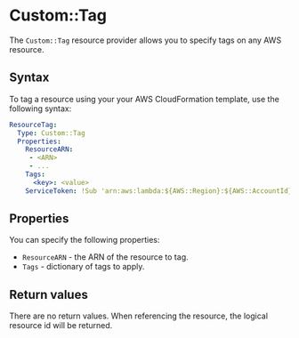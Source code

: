 # Custom::Tag
The `Custom::Tag` resource provider allows you to specify tags on any AWS resource.

## Syntax
To tag a resource using your your AWS CloudFormation template, use the following syntax:

```yaml
ResourceTag:
  Type: Custom::Tag
  Properties:
    ResourceARN: 
     - <ARN>
     - ...
    Tags:
      <key>: <value>
    ServiceToken: !Sub 'arn:aws:lambda:${AWS::Region}:${AWS::AccountId}:function:cfn-tag-provider'
```

## Properties
You can specify the following properties:

- `ResourceARN`  - the ARN of the resource to tag.
- `Tags`  - dictionary of tags to apply.

## Return values
There are no return values. When referencing the resource, the logical resource id will be returned.

